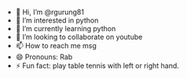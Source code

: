 - 👋 Hi, I’m @rgurung81
- 👀 I’m interested in python
- 🌱 I’m currently learning python
- 💞️ I’m looking to collaborate on youtube
- 📫 How to reach me msg
- 😄 Pronouns: Rab
- ⚡ Fun fact: play table tennis with left or right hand.

<!---
rgurung81/rgurung81 is a ✨ special ✨ repository because its `README.md` (this file) appears on your GitHub profile.
You can click the Preview link to take a look at your changes.
--->
